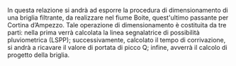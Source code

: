 In questa relazione si andrà ad esporre la procedura di dimensionamento di una briglia filtrante, da realizzare nel fiume Boite, quest'ultimo passante per Cortina d’Ampezzo.
Tale operazione di dimensionamento è costituita da tre parti: nella prima verrà calcolata la linea segnalatrice di possibilità pluviometrica (LSPP); successivamente, calcolato il tempo
di corrivazione, si andrà a ricavare il valore di portata di picco Q; infine, avverrà il calcolo di progetto della briglia.
